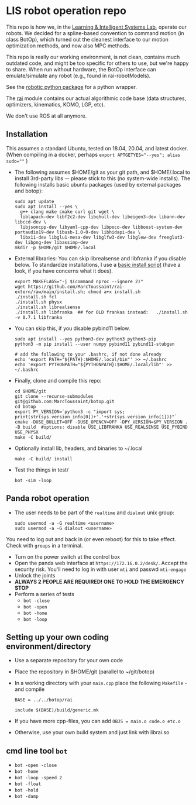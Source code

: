# LIS robot operation repo

This repo is how we, in the
[Learning & Intelligent Systems Lab](https://argmin.lis.tu-berlin.de/),
operate our robots. We decided for a spline-based convention to
command motion (in class BotOp), which turned out the cleanest
interface to our motion optimization methods, and now also MPC
methods.

This repo is really our working environment, is not clean, contains
much outdated code, and might be too specific for others to use, but
we're happy to share. When run without hardware, the BotOp interface
can emulate/simulate any robot (e.g., found in rai-robotModels).

See the [robotic python package](https://github.com/MarcToussaint/rai)
for a python wrapper.

The [rai](https://github.com/MarcToussaint/rai) module contains our
actual algorithmic code base (data structures, optimizers, kinematics,
KOMO, LGP, etc).

We don't use ROS at all anymore.

## Installation

This assumes a standard Ubuntu, tested on 18.04, 20.04, and latest docker. (When compiling in a docker, perhaps `export APTGETYES="--yes"; alias sudo=""` )

* The following assumes $HOME/git as your git path, and $HOME/.local to
  install 3rd-party libs -- please stick to this (no system-wide
  installs). The following installs basic ubuntu packages (used by external packages and botop):

      sudo apt update
	  sudo apt install --yes \
        g++ clang make cmake curl git wget \
        liblapack-dev libf2c2-dev libqhull-dev libeigen3-dev libann-dev libccd-dev \
        libjsoncpp-dev libyaml-cpp-dev libpoco-dev libboost-system-dev portaudio19-dev libusb-1.0-0-dev libhidapi-dev \
        libx11-dev libglu1-mesa-dev libglfw3-dev libglew-dev freeglut3-dev libpng-dev libassimp-dev
      mkdir -p $HOME/git $HOME/.local

* External libraries: You can skip librealsense and libfranka if you disable below. To standardize installations, I use a [basic install script](https://github.com/MarcToussaint/rai-extern/blob/main/install.sh) (have a look, if you have concerns what it does).

      export MAKEFLAGS="-j $(command nproc --ignore 2)"
	  wget https://github.com/MarcToussaint/rai-extern/raw/main/install.sh; chmod a+x install.sh
      ./install.sh fcl
      ./install.sh physx
      ./install.sh librealsense
      ./install.sh libfranka  ## for OLD frankas instead:   ./install.sh -v 0.7.1 libfranka

* You can skip this, if you disable pybind11 below.

      sudo apt install --yes python3-dev python3 python3-pip
      python3 -m pip install --user numpy pybind11 pybind11-stubgen
	  
	  # add the following to your .bashrc, if not done already
      echo 'export PATH="${PATH}:$HOME/.local/bin"' >> ~/.bashrc
      echo 'export PYTHONPATH="${PYTHONPATH}:$HOME/.local/lib"' >> ~/.bashrc

* Finally, clone and compile this repo:

      cd $HOME/git
	  git clone --recurse-submodules git@github.com:MarcToussaint/botop.git
      cd botop
      export PY_VERSION=`python3 -c "import sys; print(str(sys.version_info[0])+'.'+str(sys.version_info[1]))"`
      cmake -DUSE_BULLET=OFF -DUSE_OPENCV=OFF -DPY_VERSION=$PY_VERSION . -B build  #options: disable USE_LIBFRANKA USE_REALSENSE USE_PYBIND USE_PHYSX
	  make -C build/

* Optionally install lib, headers, and binaries to ~/.local

      make -C build/ install

* Test the things in test/

      bot -sim -loop


## Panda robot operation

* The user needs to be part of the `realtime` and `dialout` unix group:

      sudo usermod -a -G realtime <username>
      sudo usermod -a -G dialout <username>

You need to log out and back in (or even reboot) for this to take effect. Check with `groups` in a terminal.
* Turn on the power switch at the control box
* Open the panda web interface at `https://172.16.0.2/desk/`. Accept the security risk. You'll need to log in with user `mti` and passwd `mti-engage`
* Unlock the joints
* **ALWAYS 2 PEOPLE ARE REQUIRED! ONE TO HOLD THE EMERGENCY STOP**
* Perform a series of tests
  * `bot -close`
  * `bot -open`
  * `bot -home`
  * `bot -loop`


## Setting up your own coding environment/directory

* Use a separate repository for your own code
* Place the repository in $HOME/git (parallel to ~/git/botop)
* In a working directory with your `main.cpp` place the following `Makefile` - and compile

      BASE = ../../botop/rai
      
      include $(BASE)/build/generic.mk

* If you have more cpp-files, you can add `OBJS = main.o code.o etc.o`
* Otherwise, use your own build system and just link with librai.so


## cmd line tool `bot`

* `bot -open -close`
* `bot -home`
* `bot -loop -speed 2`
* `bot -float`
* `bot -hold`
* `bot -damp`



